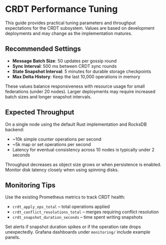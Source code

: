 # CRDT Performance Tuning

This guide provides practical tuning parameters and throughput expectations for the CRDT subsystem. Values are based on development deployments and may change as the implementation matures.

## Recommended Settings

- **Message Batch Size**: 50 updates per gossip round
- **Sync Interval**: 500 ms between CRDT sync rounds
- **State Snapshot Interval**: 5 minutes for durable storage checkpoints
- **Max Delta History**: Keep the last 10,000 operations in memory

These values balance responsiveness with resource usage for small federations (under 20 nodes). Larger deployments may require increased batch sizes and longer snapshot intervals.

## Expected Throughput

On a single node using the default Rust implementation and RocksDB backend:

- ~10k simple counter operations per second
- ~5k map or set operations per second
- Latency for eventual consistency across 10 nodes is typically under 2 seconds

Throughput decreases as object size grows or when persistence is enabled. Monitor disk latency closely when using spinning disks.

## Monitoring Tips

Use the existing Prometheus metrics to track CRDT health:

- `crdt_apply_ops_total` – total operations applied
- `crdt_conflict_resolutions_total` – merges requiring conflict resolution
- `crdt_snapshot_duration_seconds` – time spent writing snapshots

Set alerts if snapshot duration spikes or if the operation rate drops unexpectedly. Grafana dashboards under `monitoring/` include example panels.

